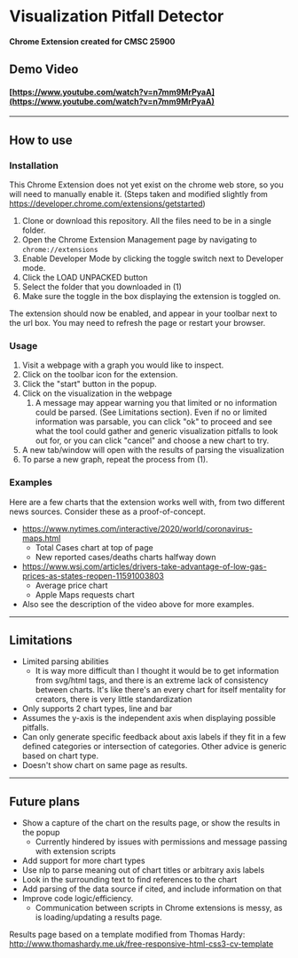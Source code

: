 # Visualization Pitfall Detector
#### Chrome Extension created for CMSC 25900 

## Demo Video
#### [https://www.youtube.com/watch?v=n7mm9MrPyaA](https://www.youtube.com/watch?v=n7mm9MrPyaA)
--- 
## How to use

### Installation 

This Chrome Extension does not yet exist on the chrome web store, so you will need to manually enable it. 
(Steps taken and modified slightly from https://developer.chrome.com/extensions/getstarted)

1. Clone or download this repository. All the files need to be in a single folder.
2. Open the Chrome Extension Management page by navigating to `chrome://extensions`
3. Enable Developer Mode by clicking the toggle switch next to Developer mode.
4. Click the LOAD UNPACKED button
5. Select the folder that you downloaded in (1)
6. Make sure the toggle in the box displaying the extension is toggled on.

The extension should now be enabled, and appear in your toolbar next to the url box. You may need to refresh the page or restart your browser. 

### Usage

1. Visit a webpage with a graph you would like to inspect.
2. Click on the toolbar icon for the extension. 
3. Click the "start" button in the popup.
4. Click on the visualization in the webpage
   1. A message may appear warning you that limited or no information could be parsed. (See Limitations section). Even if no or limited information was parsable, you can click "ok" to proceed and see what the tool could gather and generic visualization pitfalls to look out for, or you can click "cancel" and choose a new chart to try.
5. A new tab/window will open with the results of parsing the visualization
6. To parse a new graph, repeat the process from (1). 

### Examples
Here are a few charts that the extension works well with, from two different news sources. Consider these as a proof-of-concept. 
- https://www.nytimes.com/interactive/2020/world/coronavirus-maps.html 
  - Total Cases chart at top of page
  - New reported cases/deaths charts halfway down
- https://www.wsj.com/articles/drivers-take-advantage-of-low-gas-prices-as-states-reopen-11591003803
  - Average price chart
  - Apple Maps requests chart
- Also see the description of the video above for more examples. 
---
## Limitations
- Limited parsing abilities
  - It is way more difficult than I thought it would be to get information from svg/html tags, and there is an extreme lack of consistency between charts. It's like there's an every chart for itself mentality for creators, there is very little standardization
- Only supports 2 chart types, line and bar
- Assumes the y-axis is the independent axis when displaying possible pitfalls. 
- Can only generate specific feedback about axis labels if they fit in a few defined categories or intersection of categories. Other advice is generic based on chart type. 
- Doesn't show chart on same page as results. 
  
---
## Future plans 
- Show a capture of the chart on the results page, or show the results in the popup
  - Currently hindered by issues with permissions and message passing with extension scripts
- Add support for more chart types
- Use nlp to parse meaning out of chart titles or arbitrary axis labels
- Look in the surrounding text to find references to the chart
- Add parsing of the data source if cited, and include information on that
- Improve code logic/efficiency.
  - Communication between scripts in Chrome extensions is messy, as is loading/updating a results page. 

Results page based on a template modified from Thomas Hardy: http://www.thomashardy.me.uk/free-responsive-html-css3-cv-template
